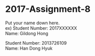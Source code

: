 # 2017-Assignment-8

Put your name down here.  
ex) Student Number: 2017XXXXXX  
Name: Gildong Hong

Student Number: 2013726109  
Name: Han Dong Hyuk
